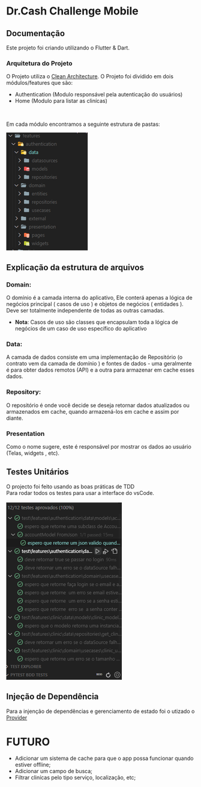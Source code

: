# Dr.Cash Challenge Mobile




## Documentação

Este projeto foi criando utilizando o Flutter & Dart.<br>


### Arquitetura do Projeto

O Projeto utiliza o [Clean Architecture](https://blog.cleancoder.com/uncle-bob/2012/08/13/the-clean-architecture.html). O Projeto foi dividido em dois módulos/features que são:
<br>
-  Authentication (Modulo responsável pela autenticação do usuários)
- Home (Modulo para listar as clinícas)

<br>
 
 Em cada módulo encontramos a seguinte estrutura de pastas:
 <br>

 <img src="https://github.com/celestinolopes/mobile-challenge/blob/main/challenge_mobile/assets/images/folder_structure.PNG">

 ## Explicação da estrutura de arquivos

 ### <b>Domain</b>:
 O domínio  é a camada interna do aplicativo, Ele conterá apenas a  lógica de negócios  principal ( casos de uso ) e  objetos de negócios  ( entidades ). Deve ser totalmente  independente de todas as outras camadas.
 <br>
 - <b>Nota</b>: Casos de uso  são classes que encapsulam toda a lógica de negócios de um caso de uso específico do aplicativo

### <b>Data:</b>
A  camada de dados  consiste em uma  implementação de Repositório  (o contrato vem da  camada de domínio ) e  fontes de dados  - uma geralmente é para obter dados remotos (API) e a outra para armazenar em cache esses dados. 

### <b>Repository:</b>
O repositório é onde você decide se deseja retornar dados atualizados ou armazenados em cache, quando armazená-los em cache e assim por diante.

### <b>Presentation</b>
Como o nome sugere, este é responsável por mostrar os dados ao usuário (Telas, widgets , etc).

## Testes Unitários

O projecto foi feito usando as boas práticas de TDD 
<br>
Para rodar todos  os testes para usar a interface do vsCode.
<br><br>
<img src="https://raw.githubusercontent.com/celestinolopes/mobile-challenge/main/challenge_mobile/assets/images/test_project.PNG">

## Injeção de Dependência

Para a injenção de dependências e gerenciamento de estado foi o utizado o [Provider](https://pub.dev/packages/provider)
<br>
# <b>FUTURO</b>

- Adicionar um sistema de cache para que o app possa funcionar quando estiver offline;
- Adicionar um campo de busca;
- Filtrar clinícas pelo tipo serviço, localização, etc;





